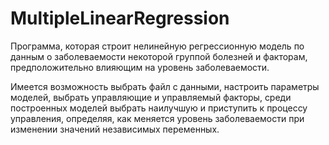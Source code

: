 # MultipleLinearRegression
Программа, которая строит нелинейную регрессионную модель по данным о заболеваемости некоторой группой болезней и факторам, предположительно влияющим на уровень заболеваемости.

Имеется возможность выбрать файл с данными, настроить параметры моделей, выбрать управляющие и управляемый факторы, среди построенных моделей выбрать наилучшую и приступить к процессу управления, определяя, как меняется уровень заболеваемости при изменении значений независимых переменных. 
